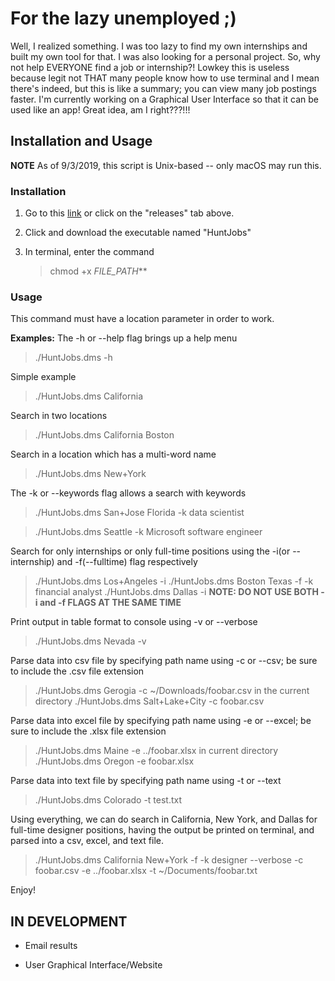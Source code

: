 # For the lazy unemployed ;)

Well, I realized something. I was too lazy to find my own internships and built my own tool for that. I was also looking for a personal project. So, why not help EVERYONE find a job or internship?! Lowkey this is useless because legit not THAT many people know how to use terminal and I mean there's indeed, but this is like a summary; you can view many job postings faster. I'm currently working on a Graphical User Interface so that it can be used like an app! Great idea, am I right???!!!

## Installation and Usage

**NOTE**
As of 9/3/2019, this script is Unix-based -- only macOS may run this.

### Installation

1. Go to this [link](https://github.com/thenry3/Hunt-Jobs/releases) or click on the "releases" tab above.

2. Click and download the executable named "HuntJobs"

3. In terminal, enter the command
   > chmod +x _FILE_PATH_\*\*

### Usage

This command must have a location parameter in order to work.

**Examples:**
The -h or --help flag brings up a help menu

> ./HuntJobs.dms -h

Simple example

> ./HuntJobs.dms California

Search in two locations

> ./HuntJobs.dms California Boston

Search in a location which has a multi-word name

> ./HuntJobs.dms New+York

The -k or --keywords flag allows a search with keywords

> ./HuntJobs.dms San+Jose Florida -k data scientist

> ./HuntJobs.dms Seattle -k Microsoft software engineer

Search for only internships or only full-time positions using the -i(or --internship) and -f(--fulltime) flag respectively

> ./HuntJobs.dms Los+Angeles -i
> ./HuntJobs.dms Boston Texas -f -k financial analyst
> ./HuntJobs.dms Dallas -i
> **NOTE: DO NOT USE BOTH -i and -f FLAGS AT THE SAME TIME**

Print output in table format to console using -v or --verbose

> ./HuntJobs.dms Nevada -v

Parse data into csv file by specifying path name using -c or --csv; be sure to include the .csv file extension

> ./HuntJobs.dms Gerogia -c ~/Downloads/foobar.csv
> in the current directory
> ./HuntJobs.dms Salt+Lake+City -c foobar.csv

Parse data into excel file by specifying path name using -e or --excel; be sure to include the .xlsx file extension

> ./HuntJobs.dms Maine -e ../foobar.xlsx
> in current directory
> ./HuntJobs.dms Oregon -e foobar.xlsx

Parse data into text file by specifying path name using -t or --text

> ./HuntJobs.dms Colorado -t test.txt

Using everything, we can do search in California, New York, and Dallas for full-time designer positions, having the output be printed on terminal, and parsed into a csv, excel, and text file.

> ./HuntJobs.dms California New+York -f -k designer --verbose -c foobar.csv -e ../foobar.xlsx -t ~/Documents/foobar.txt

Enjoy!

## IN DEVELOPMENT

- Email results

- User Graphical Interface/Website
